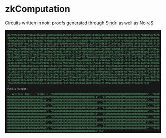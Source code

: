 # zkComputation

Circuits written in noir, proofs generated through Sindri as well as NoirJS

![](https://github.com/star-gazer111/zkFL/blob/61222c054f5d6ae5cec73983163763656dbacac4/zkComputation/Screenshot%20from%202024-02-18%2015-20-35.png)
